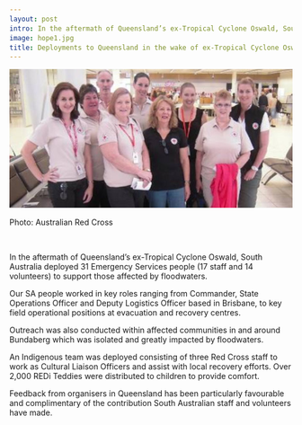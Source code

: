 ```yaml
---
layout: post
intro: In the aftermath of Queensland’s ex-Tropical Cyclone Oswald, South Australia deployed 31 Emergency Services people (17 staff and 14 volunteers) to support those affected by floodwaters.
image: hope1.jpg
title: Deployments to Queensland in the wake of ex-Tropical Cyclone Oswald
---
```

<div class='imagebox full'>
	<img src='assets/content/hope1.jpg'>
	<p class='fig'>Photo: Australian Red Cross</p>
</div>
<br>

In the aftermath of Queensland’s ex-Tropical Cyclone Oswald, South Australia deployed 31 Emergency Services people (17 staff and 14 volunteers) to support those affected by floodwaters.

Our SA people worked in key roles ranging from Commander, State Operations Officer and Deputy Logistics Officer based in Brisbane, to key field operational positions at evacuation and recovery centres. 

Outreach was also conducted within affected communities in and around Bundaberg which was isolated and greatly impacted by floodwaters.

An Indigenous team was deployed consisting of three Red Cross staff to work as Cultural Liaison Officers and assist with local recovery efforts.
Over 2,000 REDi Teddies were distributed to children to provide comfort.

Feedback from organisers in Queensland has been particularly favourable and complimentary of the contribution South Australian staff and volunteers have made.
